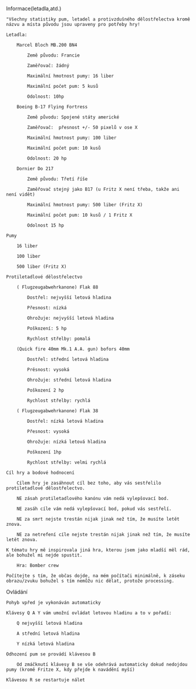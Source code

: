 Informace(letadla,atd.)

	"Všechny statistiky pum, letadel a protivzdušného dělostřelectva kromě názvu a místa původu jsou upraveny pro potřeby hry! 

	Letadla:

		Marcel Bloch MB.200 BN4

			Země původu: Francie

			Zaměřovač: žádný

			Maximální hmotnost pumy: 16 liber 

			Maximální počet pum: 5 kusů

			Odolnost: 10hp

		Boeing B-17 Flying Fortress 

			Země původu: Spojené státy americké

			Zaměřovač:  přesnost +/- 50 pixelů v ose X

			Maximální hmotnost pumy: 100 liber

			Maximální počet pum: 10 kusů

			Odolnost: 20 hp

		Dornier Do 217

			Země původu: Třetí říše

			Zaměřovač stejný jako B17 (u Fritz X není třeba, takže ani není vidět)

			Maximální hmotnost pumy: 500 liber (Fritz X)

			Maximální počet pum: 10 kusů / 1 Fritz X

			Odolnost 15 hp

	Pumy

		16 liber

		100 liber

		500 liber (Fritz X)

	Protiletadlové dělostřelectvo

		( Flugzeugabwehrkanone) Flak 88

			Dostřel: nejvyšší letová hladina

			Přesnost: nízká

			Ohrožuje: nejvyšší letová hladina

			Poškození: 5 hp 

			Rychlost střelby: pomalá

		(Quick fire 40mm Mk.1 A.A. gun) bofors 40mm

			Dostřel: střední letová hladina

			Prěsnost: vysoká

			Ohrožuje: střední letová hladina

			Poškození 2 hp

			Rychlost střelby: rychlá

		( Flugzeugabwehrkanone) Flak 38

			Dostřel: nízká letová hladina

			Přesnost: vysoká

			Ohrožuje: nízká letová hladina

			Poškození 1hp

			Rychlost střelby: velmi rychlá	

	Cíl hry a bodové hodnocení

		Cílem hry je zasáhnout cíl bez toho, aby vás sestřelilo protiletadlové dělostřelectvo.

		NE zásah protiletadlového kanónu vám nedá vylepšovací bod.

		NE zasáh cíle vám nedá vylepšovací bod, pokud vás sestřelí.

		NE za smrt nejste trestán nijak jinak než tím, že musíte letět znova.

		NE za netrefení cíle nejste trestán nijak jinak než tím, že musíte letět znova.	

	K tématu hry mě inspirovala jiná hra, kterou jsem jako mladší měl rád, ale bohužel mi nejde spustit.

		Hra: Bomber crew

	Počítejte s tím, že občas dojde, na mém počítači minimálně, k záseku obrazu/zvuku bohužel s tím nemůžu nic dělat, protože processing.

Ovládání

	Pohyb vpřed je vykonáván automaticky

	Klávesy Q A Y vám umožní ovládat letovou hladinu a to v pořadí:

		Q nejvyšší letová hladina

		A střední letová hladina

		Y nízká letová hladina

	Odhození pum se provádí klávesou B

		Od zmáčknutí klávesy B se vše odehrává automaticky dokud nedojdou pumy (kromě Fritze X, kdy přejde k navádění myší)

	Klávesou R se restartuje nálet
